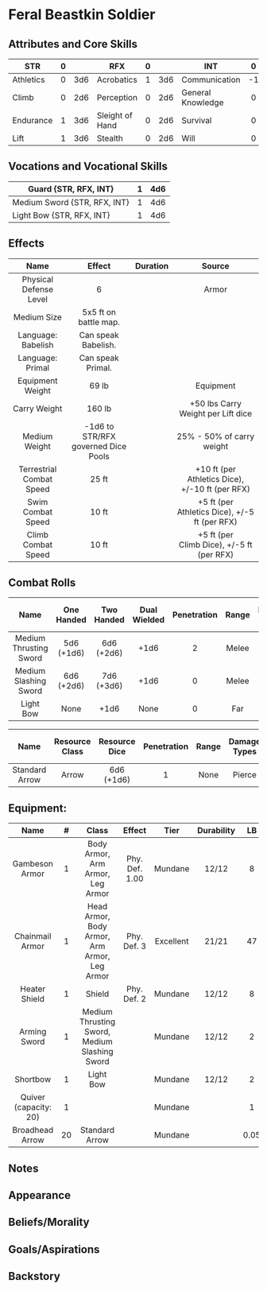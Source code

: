 # Feral Beastkin Soldier

## Attributes and Core Skills

| STR       | 0 |    | RFX             | 0 |    | INT               | 0 |    |
| --------- | :-: | :-: | --------------- | :-: | :-: | ----------------- | :-: | :-: |
| Athletics | 0 | 3d6 | Acrobatics      | 1 | 3d6 | Communication     | -1 | 2d6 |
| Climb     | 0 | 2d6 | Perception      | 0 | 2d6 | General Knowledge | 0 | 3d6 |
| Endurance | 1 | 3d6 | Sleight of Hand | 0 | 2d6 | Survival          | 0 | 3d6 |
| Lift      | 1 | 3d6 | Stealth         | 0 | 2d6 | Will              | 0 | 3d6 |

## Vocations and Vocational Skills

| Guard {STR, RFX, INT}         | 1 | 4d6 |
| ----------------------------- | :-: | :-: |
| Medium Sword {STR, RFX, INT} | 1 | 4d6 |
| Light Bow {STR, RFX, INT}    | 1 | 4d6 |

## Effects

|          Name          |             Effect             | Duration |                                                       Source                                                       |
| :---------------------: | :-----------------------------: | :------: | :-----------------------------------------------------------------------------------------------------------------: |
| Physical Defense Level |                6                |          |                                                        Armor                                                        |
|       Medium Size       |      5x5 ft on battle map.      |          |                                                                                                                    |
|   Language: Babelish   |       Can speak Babelish.       |          |                                                                                                                    |
|    Language: Primal    |        Can speak Primal.        |          |                                                                                                                    |
|    Equipment Weight    |              69 lb              |          |                                                      Equipment                                                      |
|  Carry Weight  |             160 lb             |          | +50 lbs Carry Weight per Lift dice |
|      Medium Weight      | -1d6 to STR/RFX governed Dice Pools |          |                                              25% - 50% of carry weight                                              |
| Terrestrial Combat Speed |              25 ft              |          |                              +10 ft (per Athletics Dice), +/-10 ft (per RFX)                              |
|   Swim Combat Speed   |              10 ft              |          |                              +5 ft (per Athletics Dice), +/-5 ft (per RFX)                              |
|  Climb Combat Speed  |              10 ft              |          |                                +5 ft (per Climb Dice), +/-5 ft (per RFX)                                |

## Combat Rolls

|          Name          | One<br />Handed | Two<br />Handed | Dual<br />Wielded | Penetration | Range | Damage<br />Types | Engageable<br />Opponents | Area Of<br />Effect | Resource<br />Class |
| :--------------------: | :-------------: | :-------------: | :---------------: | :---------: | :---: | :---------------: | :-----------------------: | :-----------------: | :-----------------: |
| Medium Thrusting Sword | 5d6<br />(+1d6) | 6d6<br />(+2d6) |       +1d6       |      2      | Melee |      Pierce      |           Rapid           |        None        |        None        |
| Medium Slashing Sword | 6d6<br />(+2d6) | 7d6<br />(+3d6) |       +1d6       |      0      | Melee |       Slash       |           Rapid           |        None        |        None        |
|       Light Bow       |      None      |      +1d6      |       None       |      0      |  Far  |                  |           Quick           |        None        |        Arrow        |

|      Name      | Resource<br />Class | Resource<br />Dice | Penetration | Range | Damage<br />Types | Area Of<br />Effect |
| :------------: | :-----------------: | :----------------: | :---------: | :---: | :---------------: | :-----------------: |
| Standard Arrow |        Arrow        |  6d6<br />(+1d6)  |      1      | None |      Pierce      |        None        |

## Equipment:

|         Name         | # |                     Class                     |     Effect     |   Tier   | Durability |  LB  | Value |
| :-------------------: | :-: | :-------------------------------------------: | :------------: | :-------: | :--------: | :--: | :---: |
|    Gambeson Armor    | 1 |       Body Armor, Arm Armor, Leg Armor       | Phy. Def. 1.00 |  Mundane  |   12/12   |  8  | 5 bc |
|    Chainmail Armor    | 1 | Head Armor, Body Armor, Arm Armor, Leg Armor |  Phy. Def. 3  | Excellent |   21/21   |  47  | 75 bp |
|     Heater Shield     | 1 |                    Shield                    |  Phy. Def. 2  |  Mundane  |   12/12   |  8  | 7 bc |
|     Arming Sword     | 1 | Medium Thrusting Sword, Medium Slashing Sword |                |  Mundane  |   12/12   |  2  | 10 bc |
|       Shortbow       | 1 |                   Light Bow                   |                |  Mundane  |   12/12   |  2  | 25 bc |
| Quiver (capacity: 20) | 1 |                                              |                |  Mundane  |            |  1  | 1 bc |
|    Broadhead Arrow    | 20 |                Standard Arrow                |                |  Mundane  |            | 0.05 | 5 cc |

## Notes

## Appearance

## Beliefs/Morality

## Goals/Aspirations

## Backstory
